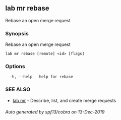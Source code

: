 ## lab mr rebase

Rebase an open merge request

### Synopsis

Rebase an open merge request

```
lab mr rebase [remote] <id> [flags]
```

### Options

```
  -h, --help   help for rebase
```

### SEE ALSO

* [lab mr](lab_mr.md)	 - Describe, list, and create merge requests

###### Auto generated by spf13/cobra on 13-Dec-2019
